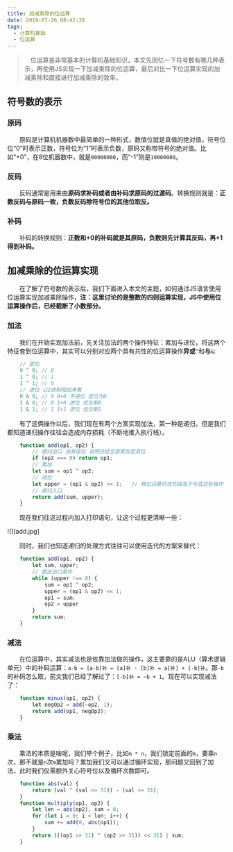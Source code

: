 ```yaml
---
title: 加减乘除的位运算
date: 2019-07-26 08:42:28
tags:
  - 计算机基础
  - 位运算
---
```


> &emsp;位运算是非常基本的计算机基础知识，本文先回忆一下符号数有哪几种表示，再使用JS实现一下加减乘除的位运算，最后对比一下位运算实现的加减乘除和直接进行加减乘除的效率。

<escape><!-- more --></escape>

## 符号数的表示

### 原码

&emsp;&emsp;原码是计算机机器数中最简单的一种形式，数值位就是真值的绝对值，符号位位“0”时表示正数，符号位为“1”时表示负数，原码又称带符号的绝对值。比如“+0”，在8位机器数中，就是`00000000`，而“-1”则是`10000000`。

### 反码

&emsp;&emsp;反码通常是用来由**原码求补码或者由补码求原码的过渡码**。转换规则就是：**正数反码与原码一致，负数反码除符号位的其他位取反。**

### 补码

&emsp;&emsp;补码的转换规则：**正数和+0的补码就是其原码，负数则先计算其反码，再+1得到补码。**

## 加减乘除的位运算实现

&emsp;&emsp;在了解了符号数的表示后，我们下面进入本文的主题，如何通过JS语言使用位运算实现加减乘除操作，**注：这里讨论的是整数的四则运算实现，JS中使用位运算操作后，已经截断了小数部分。**

### 加法

&emsp;&emsp;我们在开始实现加法前，先关注加法的两个操作特征：累加与进位，将这两个特征套到位运算中，其实可以分别对应两个具有共性的位运算操作**异或**`^`和**与**`&`:

```javascript
    // 累加
    0 ^ 0; // 0
    1 ^ 0; // 1
    1 ^ 1; // 0
    // 进位 以2进制相加来看
    0 & 0; // 0 0+0 不进位 低位为0
    1 & 0; // 0 1+0 进位 低位剩0
    1 & 1; // 1 1+1 进位 低位剩1
```

&emsp;&emsp;有了这俩操作以后，我们现在有两个方案实现加法，第一种是递归，但是我们都知道递归操作往往会造成内存损耗（不断地推入执行栈）。

```javascript
    function add(op1, op2) {
        // 递归出口 没有进位 说明已经全部累加至高位
        if (op2 === 0) return op1;
        // 累加
        let sum = op1 ^ op2;
        // 进位
        let upper = (op1 & op2) << 1;   // 移位运算符优先级高于与或这些操作
        // 递归入口
        return add(sum, upper);
    }
```

&emsp;&emsp;现在我们往这过程内加入打印语句，让这个过程更清晰一些：

!()[add.jpg]

&emsp;&emsp;同时，我们也知道递归的处理方式往往可以使用迭代的方案来替代：

```javascript
    function add(op1, op2) {
        let sum, upper;
        // 提出出口条件
        while (upper !== 0) {
            sum = op1 ^ op2;
            upper = (op1 & op2) << 1;
            op1 = sum;
            op2 = upper
        }
        return sum;
    }    
```

### 减法

&emsp;&emsp;在位运算中，其实减法也是依靠加法做的操作，这主要靠的是ALU（算术逻辑单元）中的补码运算：`a-b = [a-b]补 = [a]补 - [b]补 = a[补] + [-b]补`。那`-b`的补码怎么取，前文我们已经了解过了：`[-b]补 = ~b + 1`。现在可以实现减法了：

```javascript
    function minus(op1, op2) {
        let negOp2 = add(~op2, 1);
        return add(op1, negOp2);
    }
```

### 乘法

&emsp;&emsp;乘法的本质是啥呢，我们举个例子，比如`m * n`，我们锁定前面的`m`，要乘`n`次，那不就是`n`次`m`累加吗？累加我们又可以通过循环实现，那问题又回到了加法，此时我们仅需额外关心符号位以及循环次数即可。

```javascript
    function abs(val) {
        return (val ^ (val >> 31)) - (val >> 31);
    }
    function multiply(op1, op2) {
        let len = abs(op2), sum = 0;
        for (let i = 0; i < len; i++) {
            sum += add(0, abs(op1));
        }
        return (((op1 >> 31) ^ (op2 >> 31)) << 31) | sum;
    }
```


